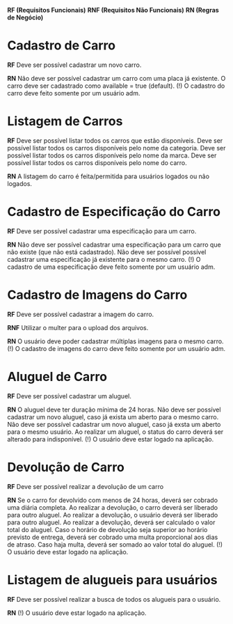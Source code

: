 **RF (Requisitos Funcionais)**
**RNF (Requisitos Não Funcionais)**
**RN (Regras de Negócio)**

# Cadastro de Carro

**RF**
Deve ser possível cadastrar um novo carro.

**RN**
Não deve ser possível cadastrar um carro com uma placa já existente.
O carro deve ser cadastrado como available = true (default).
(!) O cadastro do carro deve feito somente por um usuário adm.

# Listagem de Carros

**RF**
Deve ser possível listar todos os carros que estão disponíveis.
Deve ser possível listar todos os carros disponíveis pelo nome da categoria.
Deve ser possível listar todos os carros disponíveis pelo nome da marca.
Deve ser possível listar todos os carros disponíveis pelo nome do carro.

**RN**
A listagem do carro é feita/permitida para usuários logados ou não logados.

# Cadastro de Especificação do Carro

**RF**
Deve ser possível cadastrar uma especificação para um carro.

**RN**
Não deve ser possível cadastrar uma especificação para um carro que não existe (que não está cadastrado).
Não deve ser possível possível cadastrar uma especificação já existente para o mesmo carro.
(!) O cadastro de uma especificação deve feito somente por um usuário adm.

# Cadastro de Imagens do Carro

**RF**
Deve ser possível cadastrar a imagem do carro.

**RNF**
Utilizar o multer para o upload dos arquivos.

**RN**
O usuário deve poder cadastrar múltiplas imagens para o mesmo carro.
(!) O cadastro de imagens do carro deve feito somente por um usuário adm.

# Aluguel de Carro

**RF**
Deve ser possível cadastrar um aluguel.

**RN**
O aluguel deve ter duração mínima de 24 horas.
Não deve ser possível cadastrar um novo aluguel, caso já exista um aberto para o mesmo carro.
Não deve ser possível cadastrar um novo aluguel, caso já exsta um aberto para o mesmo usuário.
Ao realizar um aluguel, o status do carro deverá ser alterado para indisponível.
(!) O usuário deve estar logado na aplicação.

# Devolução de Carro

**RF**
Deve ser possível realizar a devolução de um carro

**RN**
Se o carro for devolvido com menos de 24 horas, deverá ser cobrado uma diária completa.
Ao realizar a devolução, o carro deverá ser liberado para outro aluguel.
Ao realizar a devolução, o usuário deverá ser liberado para outro aluguel.
Ao realizar a devolução, deverá ser calculado o valor total do aluguel.
Caso o horário de devolução seja superior ao horário previsto de entrega, deverá ser cobrado uma multa proporcional aos dias de atraso.
Caso haja multa, deverá ser somado ao valor total do aluguel.
(!) O usuário deve estar logado na aplicação.

# Listagem de alugueis para usuários

**RF**
Deve ser possível realizar a busca de todos os alugueis para o usuário.

**RN**
(!) O usuário deve estar logado na aplicação.
